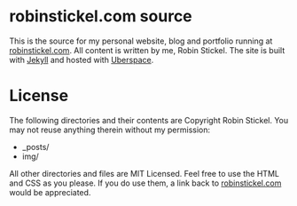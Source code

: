 robinstickel.com source
=================================================

This is the source for my personal website, blog and portfolio running at [robinstickel.com](http://robinstickel.com). All content is written by me, Robin Stickel. The site is built with [Jekyll](https://jekyllrb.com/) and hosted with [Uberspace](http://uberspace.de).

License
=======

The following directories and their contents are Copyright Robin Stickel. You may not reuse anything therein without my permission:

* _posts/
* img/

All other directories and files are MIT Licensed. Feel free to use the HTML and CSS as you please. If you do use them, a link back to [robinstickel.com](http://robinstickel.com) would be appreciated.

